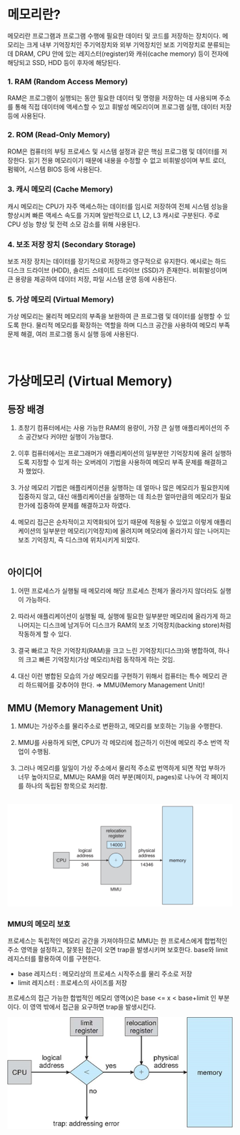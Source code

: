 # 메모리란?
메모리란 프로그램과 프로그램 수행에 필요한 데이터 및 코드를 저장하는 장치이다.
메모리는 크게 내부 기억장치인 주기억장치와 외부 기억장치인 보조 기억장치로 분류되는데
DRAM, CPU 안에 있는 레지스터(register)와 캐쉬(cache memory) 등이 전자에 해당되고
SSD, HDD 등이 후자에 해당된다.

### 1. RAM (Random Access Memory)  
RAM은 프로그램이 실행되는 동안 필요한 데이터 및 명령을 저장하는 데 사용되며 주소를 통해 직접 데이터에 액세스할 수 있고 휘발성 메모리이며 프로그램 실행, 데이터 저장 등에 사용된다.

### 2. ROM (Read-Only Memory)  
ROM은 컴퓨터의 부팅 프로세스 및 시스템 설정과 같은 핵심 프로그램 및 데이터를 저장한다. 읽기 전용 메모리이기 때문에 내용을 수정할 수 없고 비휘발성이며 부트 로더, 펌웨어, 시스템 BIOS 등에 사용된다.

### 3. 캐시 메모리 (Cache Memory)  
캐시 메모리는 CPU가 자주 액세스하는 데이터를 임시로 저장하여 전체 시스템 성능을 향상시켜 빠른 액세스 속도를 가지며 일반적으로 L1, L2, L3 캐시로 구분된다. 주로 CPU 성능 향상 및 전력 소모 감소를 위해 사용된다.

### 4. 보조 저장 장치 (Secondary Storage)  
보조 저장 장치는 데이터를 장기적으로 저장하고 영구적으로 유지한다. 예시로는 하드 디스크 드라이브 (HDD), 솔리드 스테이트 드라이브 (SSD)가 존재한다. 비휘발성이며 큰 용량을 제공하여 데이터 저장, 파일 시스템 운영 등에 사용된다.

### 5. 가상 메모리 (Virtual Memory)  
가상 메모리는 물리적 메모리의 부족을 보완하여 큰 프로그램 및 데이터를 실행할 수 있도록 한다.
물리적 메모리를 확장하는 역할을 하며 디스크 공간을 사용하여 메모리 부족 문제 해결, 여러 프로그램 동시 실행 등에 사용된다.<br/><br/><br/>


# 가상메모리 (Virtual Memory)  

## 등장 배경
1. 초창기 컴퓨터에서는 사용 가능한 RAM의 용량이, 가장 큰 실행 애플리케이션의 주소 공간보다 커야만 실행이 가능했다. <br/><br/>
2. 이후 컴퓨터에서는 프로그래머가 애플리케이션의 일부분만 기억장치에 올려 실행하도록 지정할 수 있게 하는 오버레이 기법을 사용하여 메모리 부족 문제를 해결하고자 했었다. <br/><br/>
3. 가상 메모리 기법은 애플리케이션을 실행하는 데 얼마나 많은 메모리가 필요한지에 집중하지 않고, 대신 애플리케이션을 실행하는 데 최소한 얼마만큼의 메모리가 필요한가에 집중하여 문제를 해결하고자 하였다.  <br/><br/>
4. 메모리 접근은 순차적이고 지역화되어 있기 때문에 적용될 수 있었고 이렇게 애플리케이션의 일부분만 메모리(기억장치)에 올려지며 메모리에 올라가지 않는 나머지는 보조 기억장치, 즉 디스크에 위치시키게 되었다. <br/><br/>

## 아이디어  
 
1. 어떤 프로세스가 실행될 때 메모리에 해당 프로세스 전체가 올라가지 않더라도 실행이 가능하다.<br/><br/>
2. 따라서 애플리케이션이 실행될 때, 실행에 필요한 일부분만 메모리에 올라가게 하고 나머지는 디스크에 남겨두어 디스크가 RAM의 보조 기억장치(backing store)처럼 작동하게 할 수 있다.<br/><br/>
3. 결국 빠르고 작은 기억장치(RAM)을 크고 느린 기억장치(디스크)와 병합하여, 하나의 크고 빠른 기억장치(가상 메모리)처럼 동작하게 하는 것임.<br/><br/>
4. 대신 이런 병합된 모습의 가상 메모리를 구현하기 위해서 컴퓨터는 특수 메모리 관리 하드웨어를 갖추어야 한다. ⇒  MMU(Memory Management Unit)!

## MMU (Memory Management Unit)

1. MMU는 가상주소를 물리주소로 변환하고, 메모리를 보호하는 기능을 수행한다.<br/><br/>
2. MMU를 사용하게 되면, CPU가 각 메모리에 접근하기 이전에 메모리 주소 번역 작업이 수행됨.<br/><br/>
3. 그러나 메모리를 일일이 가상 주소에서 물리적 주소로 번역하게 되면 작업 부하가 너무 높아지므로, MMU는 RAM을 여러 부분(페이지, pages)로 나누어 각 페이지를 하나의 독립된 항목으로 처리함.<br/><br/>

![alt text](images/image-1.png)

### MMU의 메모리 보호  
프로세스는 독립적인 메모리 공간을 가져야하므로 MMU는 한 프로세스에게 합법적인 주소 영역을 설정하고, 잘못된 접근이 오면 trap을 발생시키며 보호한다. base와 limit 레지스터를 활용하여 이를 구현한다.  
- base 레지스터 : 메모리상의 프로세스 시작주소를 물리 주소로 저장
- limit 레지스터 : 프로세스의 사이즈를 저장

프로세스의 접근 가능한 합법적인 메모리 영역(x)은 base <= x < base+limit 인 부분이다. 이 영역 밖에서 접근을 요구하면 trap을 발생시킨다.

![alt text](images/image.png)
